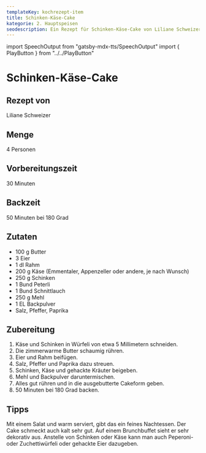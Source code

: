 ```yaml
---
templateKey: kochrezept-item
title: Schinken-Käse-Cake
kategorie: 2. Hauptspeisen
seodescription: Ein Rezept für Schinken-Käse-Cake von Liliane Schweizer.
---
```

import SpeechOutput from "gatsby-mdx-tts/SpeechOutput"
import { PlayButton } from "../../PlayButton"

<SpeechOutput id="kochrezept-liliane-schweizer-schinken-kaese-cake" customPlayButton={PlayButton}>

# Schinken-Käse-Cake

## Rezept von

Liliane Schweizer

## Menge

4 Personen

## Vorbereitungszeit

30 Minuten

## Backzeit

50 Minuten bei 180 Grad

## Zutaten

* 100 g Butter
* 3 Eier
* 1 dl Rahm
* 200 g Käse (Emmentaler, Appenzeller oder andere, je nach Wunsch)
* 250 g Schinken
* 1 Bund Peterli  
* 1 Bund Schnittlauch
* 250 g Mehl
* 1 EL Backpulver
* Salz, Pfeffer, Paprika

## Zubereitung

1. Käse und Schinken in Würfeli von etwa 5 Millimetern schneiden.
1. Die zimmerwarme Butter schaumig rühren.
1. Eier und Rahm beifügen.
1. Salz, Pfeffer und Paprika dazu streuen.
1. Schinken, Käse und gehackte Kräuter beigeben.
1. Mehl und Backpulver daruntermischen.
1. Alles gut rühren und in die ausgebutterte Cakeform geben.
1. 50 Minuten bei 180 Grad backen.

## Tipps

Mit einem Salat  und warm serviert, gibt das ein feines Nachtessen.
Der Cake schmeckt auch kalt sehr gut. Auf einem Brunchbuffet sieht er sehr dekorativ aus.
Anstelle von Schinken oder Käse kann man auch Peperoni- oder Zuchettiwürfeli oder gehackte Eier dazugeben.

</SpeechOutput>